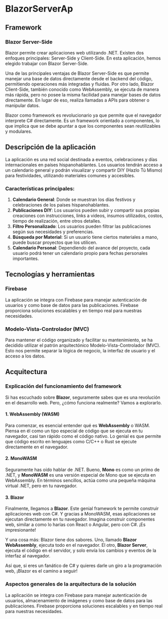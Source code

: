 <h1>BlazorServerAp</h1>

<h2>Framework</h2>

<h3>Blazor Server-Side</h3>

<p>
Blazor permite crear aplicaciones web utilizando .NET. Existen dos enfoques principales: Server-Side y Client-Side. En esta aplicación, hemos elegido trabajar con Blazor Server-Side. 
</p>
<p>
Una de las principales ventajas de Blazor Server-Side es que permite manejar una base de datos directamente desde el backend del código, permitiendo operaciones más integradas y fluidas. Por otro lado, Blazor Client-Side, también conocido como WebAssembly, se ejecuta de manera más rápida, pero no posee la misma facilidad para manejar bases de datos directamente. En lugar de eso, realiza llamadas a APIs para obtener o manipular datos.
</p>
<p>
Blazor como framework es revolucionario ya que permite que el navegador interprete C# directamente. Es un framework orientado a componentes, lo que implica que se debe apuntar a que los componentes sean reutilizables y modulares.
</p>

<h2>Descripción de la aplicación</h2>

<p>
La aplicación es una red social destinada a eventos, celebraciones y días internacionales en países hispanohablantes. Los usuarios tendrán acceso a un calendario general y podrán visualizar y compartir DIY (Hazlo Tú Mismo) para festividades, utilizando materiales comunes y accesibles.
</p>

<h3>Características principales:</h3>

<ol>
    <li><strong>Calendario General</strong>: Donde se muestran los días festivos y celebraciones de los países hispanohablantes.</li>
    <li><strong>Publicaciones DIY</strong>: Los usuarios pueden subir y compartir sus propias creaciones con instrucciones, links a videos, insumos utilizados, costos, tiempo de realización, entre otros detalles.</li>
    <li><strong>Filtro Personalizado</strong>: Los usuarios pueden filtrar las publicaciones según sus necesidades y preferencias.</li>
    <li><strong>Búsqueda por Material</strong>: Si un usuario tiene ciertos materiales a mano, puede buscar proyectos que los utilicen.</li>
    <li><strong>Calendario Personal</strong>: Dependiendo del avance del proyecto, cada usuario podrá tener un calendario propio para fechas personales importantes.</li>
</ol>

<h2>Tecnologías y herramientas</h2>

<h3>Firebase</h3>

<p>
La aplicación se integra con Firebase para manejar autenticación de usuarios y como base de datos para las publicaciones. Firebase proporciona soluciones escalables y en tiempo real para nuestras necesidades.
</p>

<h3>Modelo-Vista-Controlador (MVC)</h3>

<p>
Para mantener el código organizado y facilitar su mantenimiento, se ha decidido utilizar el patrón arquitectónico Modelo-Vista-Controlador (MVC). Esto nos permite separar la lógica de negocio, la interfaz de usuario y el acceso a los datos.
</p>

<h2>Acquitectura</h2>
<h3>Explicación del funcionamiento del framework</h3>

<p>Si has escuchado sobre <strong>Blazor</strong>, seguramente sabes que es una revolución en el desarrollo web. Pero, ¿cómo funciona realmente? Vamos a explorarlo.</p>

<h4>1. WebAssembly (WASM)</h4>
<p>Para comenzar, es esencial entender qué es <strong>WebAssembly</strong> o WASM. Piensa en él como un tipo especial de código que se ejecuta en tu navegador, casi tan rápido como el código nativo. Lo genial es que permite que código escrito en lenguajes como C/C++ o Rust se ejecute directamente en el navegador.</p>

<h4>2. MonoWASM</h4>
<p>Seguramente has oído hablar de .NET. Bueno, <strong>Mono</strong> es como un primo de .NET, y <strong>MonoWASM</strong> es una versión especial de Mono que se ejecuta en WebAssembly. En términos sencillos, actúa como una pequeña máquina virtual .NET, pero en tu navegador.</p>

<h4>3. Blazor</h4>
<p>Finalmente, llegamos a <strong>Blazor</strong>. Este genial framework te permite construir aplicaciones web con C#. Y gracias a MonoWASM, esas aplicaciones se ejecutan directamente en tu navegador. Imagina construir componentes web, similar a como lo harías con React o Angular, pero con C#. ¡Es impresionante!</p>

<p>Y una cosa más: Blazor tiene dos sabores. Uno, llamado <strong>Blazor WebAssembly</strong>, ejecuta todo en el navegador. El otro, <strong>Blazor Server</strong>, ejecuta el código en el servidor, y solo envía los cambios y eventos de la interfaz al navegador.</p>

<p>Así que, si eres un fanático de C# y quieres darle un giro a la programación web, ¡Blazor es el camino a seguir!</p>


<h3>Aspectos generales de la arquitectura de la solución</h3>
<p>
La aplicación se integra con Firebase para manejar autenticación de usuarios, almacenamiento de imágenes y como base de datos para las publicaciones. Firebase proporciona soluciones escalables y en tiempo real para nuestras necesidades.
</p>
